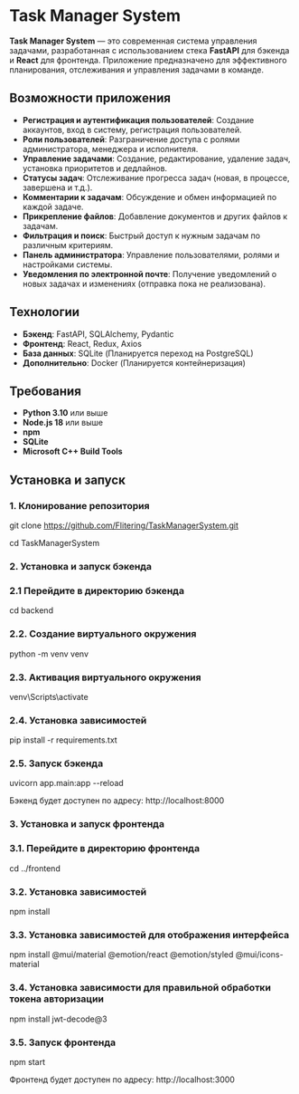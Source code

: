 # Task Manager System

**Task Manager System** — это современная система управления задачами, разработанная с использованием стека **FastAPI** для бэкенда и **React** для фронтенда. Приложение предназначено для эффективного планирования, отслеживания и управления задачами в команде.

## Возможности приложения

- **Регистрация и аутентификация пользователей**: Создание аккаунтов, вход в систему, регистрация пользователей.
- **Роли пользователей**: Разграничение доступа с ролями администратора, менеджера и исполнителя.
- **Управление задачами**: Создание, редактирование, удаление задач, установка приоритетов и дедлайнов.
- **Статусы задач**: Отслеживание прогресса задач (новая, в процессе, завершена и т.д.).
- **Комментарии к задачам**: Обсуждение и обмен информацией по каждой задаче.
- **Прикрепление файлов**: Добавление документов и других файлов к задачам.
- **Фильтрация и поиск**: Быстрый доступ к нужным задачам по различным критериям.
- **Панель администратора**: Управление пользователями, ролями и настройками системы.
- **Уведомления по электронной почте**: Получение уведомлений о новых задачах и изменениях (отправка пока не реализована).

## Технологии

- **Бэкенд**: FastAPI, SQLAlchemy, Pydantic
- **Фронтенд**: React, Redux, Axios
- **База данных**: SQLite (Планируется переход на PostgreSQL)
- **Дополнительно**: Docker (Планируется контейнеризация)

## Требования

- **Python 3.10** или выше
- **Node.js 18** или выше
- **npm**
- **SQLite**
- **Microsoft C++ Build Tools**

## Установка и запуск

### 1. Клонирование репозитория

git clone https://github.com/Flitering/TaskManagerSystem.git

cd TaskManagerSystem

### 2. Установка и запуск бэкенда

### 2.1 Перейдите в директорию бэкенда

cd backend

### 2.2. Создание виртуального окружения

python -m venv venv

### 2.3. Активация виртуального окружения

venv\Scripts\activate

### 2.4. Установка зависимостей

pip install -r requirements.txt

### 2.5. Запуск бэкенда

uvicorn app.main:app --reload

Бэкенд будет доступен по адресу: http://localhost:8000

### 3. Установка и запуск фронтенда

### 3.1. Перейдите в директорию фронтенда

cd ../frontend

### 3.2. Установка зависимостей

npm install

### 3.3. Установка зависимостей для отображения интерфейса

npm install @mui/material @emotion/react @emotion/styled @mui/icons-material

### 3.4. Установка зависимости для правильной обработки токена авторизации

npm install jwt-decode@3

### 3.5. Запуск фронтенда

npm start

Фронтенд будет доступен по адресу: http://localhost:3000